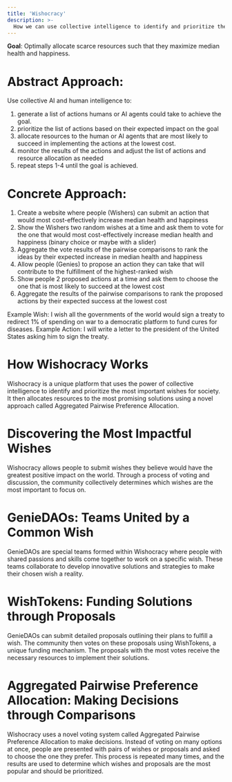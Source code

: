 ```yaml
---
title: 'Wishocracy'
description: >-
  How we can use collective intelligence to identify and prioritize the most important wishes for society and allocate resources to the most promising solutions.
---
```



**Goal**: Optimally allocate scarce resources such that they maximize median health and happiness. 

# Abstract Approach:
Use collective AI and human intelligence to:
1. generate a list of actions humans or AI agents could take to achieve the goal.
2. prioritize the list of actions based on their expected impact on the goal
3. allocate resources to the human or AI agents that are most likely to succeed in implementing the actions at the lowest cost.
4. monitor the results of the actions and adjust the list of actions and resource allocation as needed
5. repeat steps 1-4 until the goal is achieved.

# Concrete Approach:
1. Create a website where people (Wishers) can submit an action that would most cost-effectively increase median health and happiness
2. Show the Wishers two random wishes at a time and ask them to vote for the one that would most cost-effectively increase median health and happiness (binary choice or maybe with a slider)
3. Aggregate the vote results of the pairwise comparisons to rank the ideas by their expected increase in median health and happiness
4. Allow people (Genies) to propose an action they can take that will contribute to the fulfillment of the highest-ranked wish
5. Show people 2 proposed actions at a time and ask them to choose the one that is most likely to succeed at the lowest cost
6. Aggregate the results of the pairwise comparisons to rank the proposed actions by their expected success at the lowest cost

Example Wish: I wish all the governments of the world would sign a treaty
to redirect 1% of spending on war to a democratic platform to fund cures for diseases.
Example Action: I will write a letter to the president of the United States asking him to sign the treaty.


**How Wishocracy Works**
========================

Wishocracy is a unique platform that uses the power of collective intelligence to identify and prioritize the most important wishes for society. It then allocates resources to the most promising solutions using a novel approach called Aggregated Pairwise Preference Allocation.

**Discovering the Most Impactful Wishes**
=========================================

Wishocracy allows people to submit wishes they believe would have the greatest positive impact on the world. Through a process of voting and discussion, the community collectively determines which wishes are the most important to focus on.

**GenieDAOs: Teams United by a Common Wish**
============================================

GenieDAOs are special teams formed within Wishocracy where people with shared passions and skills come together to work on a specific wish. These teams collaborate to develop innovative solutions and strategies to make their chosen wish a reality.

**WishTokens: Funding Solutions through Proposals**
===================================================

GenieDAOs can submit detailed proposals outlining their plans to fulfill a wish. The community then votes on these proposals using WishTokens, a unique funding mechanism. The proposals with the most votes receive the necessary resources to implement their solutions.

**Aggregated Pairwise Preference Allocation: Making Decisions through Comparisons**
========================================================

Wishocracy uses a novel voting system called Aggregated Pairwise Preference Allocation to make decisions. Instead of voting on many options at once, people are presented with pairs of wishes or proposals and asked to choose the one they prefer. This process is repeated many times, and the results are used to determine which wishes and proposals are the most popular and should be prioritized.